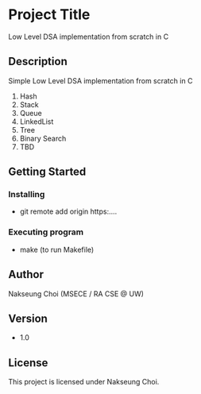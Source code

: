 # Project Title 

Low Level DSA implementation from scratch in C

## Description

Simple Low Level DSA implementation from scratch in C
1. Hash
2. Stack
3. Queue
4. LinkedList
5. Tree
6. Binary Search
7. TBD

## Getting Started

### Installing

* git remote add origin https:....

### Executing program

* make (to run Makefile)

## Author

Nakseung Choi (MSECE / RA CSE @ UW)

## Version

* 1.0

## License

This project is licensed under Nakseung Choi.
 
